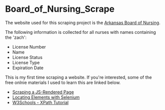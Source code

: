 # Board_of_Nursing_Scrape

The website used for this scraping project is the [Arkansas Board of Nursing](https://www.ark.org/arsbn/statuswatch/index.php/nurse/search).

The following information is collected for all nurses with names containing the 'zach':
* License Number
* Name
* License Status
* License Type
* Expiration Date

This is my first time scraping a website. If you're interested, some of the free onlnie materials I used to learn this are linked below.
* [Scraping a JS-Rendered Page](http://stanford.edu/~mgorkove/cgi-bin/rpython_tutorials/Scraping_a_Webpage_Rendered_by_Javascript_Using_Python.php)
* [Locating Elements with Selenium](https://selenium-python.readthedocs.io/locating-elements.html)
* [W3Schools - XPath Tutorial](https://www.w3schools.com/xml/xpath_intro.asp)

